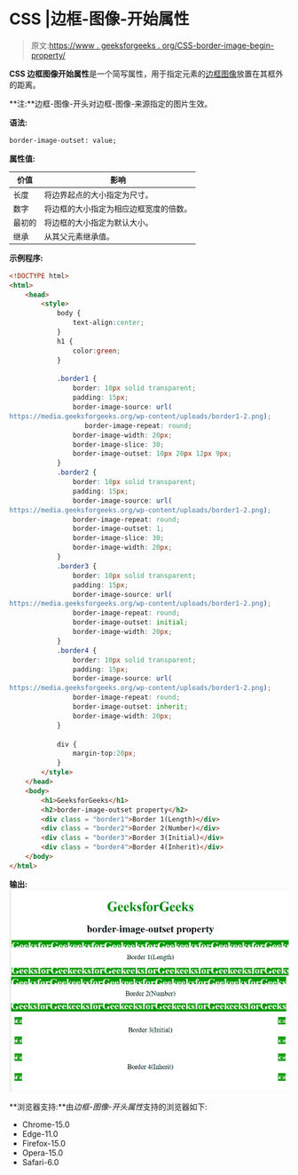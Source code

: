 # CSS |边框-图像-开始属性

> 原文:[https://www . geeksforgeeks . org/CSS-border-image-begin-property/](https://www.geeksforgeeks.org/css-border-image-outset-property/)

**CSS 边框图像开始属性**是一个简写属性，用于指定元素的[边框图像](https://www.geeksforgeeks.org/css-border-images/)放置在其框外的距离。

**注:**边框-图像-开头对边框-图像-来源指定的图片生效。

**语法:**

```html
border-image-outset: value;

```

**属性值:**

| 价值 | 影响 |
| --- | --- |
| 长度 | 将边界起点的大小指定为尺寸。 |
| 数字 | 将边框的大小指定为相应边框宽度的倍数。 |
| 最初的 | 将边框的大小指定为默认大小。 |
| 继承 | 从其父元素继承值。 |

**示例程序:**

```html
<!DOCTYPE html> 
<html> 
    <head> 
        <style> 
            body { 
                text-align:center; 
            } 
            h1 { 
                color:green; 
            } 

            .border1 { 
                border: 10px solid transparent; 
                padding: 15px; 
                border-image-source: url( 
https://media.geeksforgeeks.org/wp-content/uploads/border1-2.png); 
                   border-image-repeat: round; 
                border-image-width: 20px;
                border-image-slice: 30;
                border-image-outset: 10px 20px 12px 9px; 
            } 
            .border2 { 
                border: 10px solid transparent; 
                padding: 15px; 
                border-image-source: url( 
https://media.geeksforgeeks.org/wp-content/uploads/border1-2.png); 
                border-image-repeat: round; 
                border-image-outset: 1;
                border-image-slice: 30;
                border-image-width: 20px; 
            } 
            .border3 { 
                border: 10px solid transparent; 
                padding: 15px; 
                border-image-source: url( 
https://media.geeksforgeeks.org/wp-content/uploads/border1-2.png); 
                border-image-repeat: round; 
                border-image-outset: initial; 
                border-image-width: 20px; 
            } 
            .border4 { 
                border: 10px solid transparent; 
                padding: 15px; 
                border-image-source: url( 
https://media.geeksforgeeks.org/wp-content/uploads/border1-2.png); 
                border-image-repeat: round; 
                border-image-outset: inherit; 
                border-image-width: 20px; 
            } 

            div { 
                margin-top:20px; 
            } 
        </style> 
    </head> 
    <body> 
        <h1>GeeksforGeeks</h1> 
        <h2>border-image-outset property</h2> 
        <div class = "border1">Border 1(Length)</div> 
        <div class = "border2">Border 2(Number)</div> 
        <div class = "border3">Border 3(Initial)</div> 
        <div class = "border4">Border 4(Inherit)</div> 
    </body> 
</html>    
```

**输出:**
![](img/be36f7d619a2b90077c1d2245c7c7c77.png)

**浏览器支持:**由*边框-图像-开头属性*支持的浏览器如下:

*   Chrome-15.0
*   Edge-11.0
*   Firefox-15.0
*   Opera-15.0
*   Safari-6.0